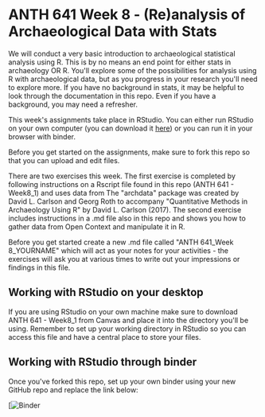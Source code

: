 # ANTH 641 Week 8 - (Re)analysis of Archaeological Data with Stats
We will conduct a very basic introduction to archaeological statistical analysis using R. This is by no means an end point for either stats in archaeology OR R. You'll explore some of the possibilities for analysis using R with archaeological data, but as you progress in your research you'll need to explore more. If you have no background in stats, it may be helpful to look through the documentation in this repo. Even if you have a background, you may need a refresher.

This week's assignments take place in RStudio. You can either run RStudio on your own computer (you can download it [here](https://rstudio.com/products/rstudio/download/#download)) or you can run it in your browser with binder. 

Before you get started on the assignments, make sure to fork this repo so that you can upload and edit files. 

There are two exercises this week. The first exercise is completed by following instructions on a Rscript file found in this repo (ANTH 641 - Week8_1) and uses data from The "archdata" package was created by David L. Carlson and Georg Roth to accompany "Quantitative Methods in Archaeology Using R" by David L. Carlson (2017). The second exercise includes instructions in a .md file also in this repo and shows you how to gather data from Open Context and manipulate it in R.  

Before you get started create a new .md file called "ANTH 641_Week 8_YOURNAME" which will act as your notes for your activities - the exercises will ask you at various times to write out your impressions or findings in this file. 


## Working with RStudio on your desktop
If you are using RStudio on your own machine make sure to download ANTH 641 - Week8_1 from Canvas and place it into the directory you'll be using. Remember to set up your working directory in RStudio so you can access this file and have a central place to store your files. 

## Working with RStudio through binder
Once you've forked this repo, set up your own binder using your new GitHub repo and replace the link below: 

[![Binder](https://mybinder.org/v2/gh/allen2591110/ANTH-641_Stats-with-R/master)
